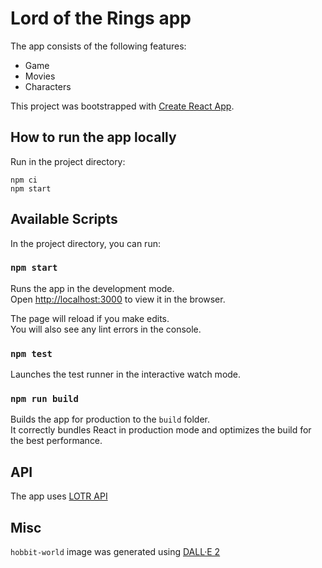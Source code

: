 # Lord of the Rings app

The app consists of the following features:
- Game
- Movies
- Characters

This project was bootstrapped with [Create React App](https://github.com/facebook/create-react-app).

## How to run the app locally

Run in the project directory:

```
npm ci
npm start
```

## Available Scripts

In the project directory, you can run:

### `npm start`

Runs the app in the development mode.\
Open [http://localhost:3000](http://localhost:3000) to view it in the browser.

The page will reload if you make edits.\
You will also see any lint errors in the console.

### `npm test`

Launches the test runner in the interactive watch mode.

### `npm run build`

Builds the app for production to the `build` folder.\
It correctly bundles React in production mode and optimizes the build for the best performance.

## API
The app uses [LOTR API](https://the-one-api.dev/)

## Misc
`hobbit-world` image was generated using [DALL·E 2](https://openai.com/dall-e-2) 

